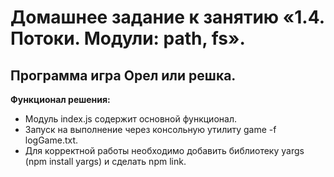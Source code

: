 # Домашнее задание к занятию «1.4. Потоки. Модули: path, fs».
## Программа игра Орел или решка. 

**Функционал решения:**
* Модуль index.js содержит основной функционал.
* Запуск на выполнение через консольную утилиту game -f logGame.txt.
* Для корректной работы необходимо добавить библиотеку yargs (npm install yargs) и сделать npm link.